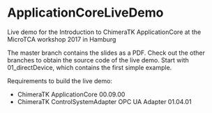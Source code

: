 # ApplicationCoreLiveDemo
Live demo for the Introduction to ChimeraTK ApplicationCore at the MicroTCA workshop 2017 in Hamburg

The master branch contains the slides as a PDF. Check out the other branches to obtain the source code of the live demo. Start with 01_directDevice, which contains the first simple example.

Requirements to build the live demo:
- ChimeraTK ApplicationCore 00.09.00
- ChimeraTK ControlSystemAdapter OPC UA Adapter 01.04.01
